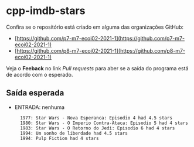 # cpp-imdb-stars

Confira se o repositório está criado em alguma das organizações GitHub:
* [https://github.com/p7-m7-ecoi02-2021-1](https://github.com/p7-m7-ecoi02-2021-1)
* [https://github.com/p8-m7-ecoi02-2021-1](https://github.com/p8-m7-ecoi02-2021-1)

Veja o **Feeback** no link *Pull requests* para aber se a saída do programa está de acordo com o esperado.

## Saída esperada

- ENTRADA: nenhuma

        1977: Star Wars - Nova Esperanca: Episodio 4 had 4.5 stars
        1980: Star Wars - O Imperio Contra-Ataca: Episodio 5 had 4 stars
        1983: Star Wars - O Retorno do Jedi: Episodio 6 had 4 stars
        1994: Um sonho de liberdade had 4.5 stars
        1994: Pulp Fiction had 4 stars
